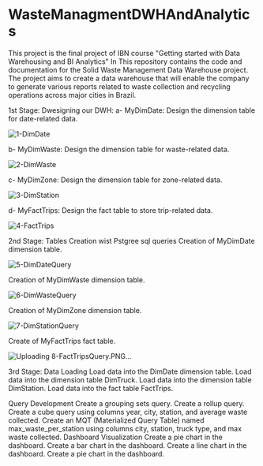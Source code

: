 # WasteManagmentDWHAndAnalytics
This project is the final project of IBN course "Getting started with Data Warehousing and BI Analytics"
In This repository contains the code and documentation for the Solid Waste Management Data Warehouse project.
The project aims to create a data warehouse that will enable the company to generate various reports related to waste collection and recycling operations across major cities in Brazil.

1st Stage: Dwesigning our DWH:
a- MyDimDate: Design the dimension table for date-related data.

![1-DimDate](https://github.com/Ataa55/WasteManagmentDWHAndAnalytics/assets/115408306/279d1d08-e74c-428f-b9da-d71564377bcc)

b- MyDimWaste: Design the dimension table for waste-related data.

![2-DimWaste](https://github.com/Ataa55/WasteManagmentDWHAndAnalytics/assets/115408306/eabe85ea-886e-43fa-97fb-5e7d1cf3b2f1)

c- MyDimZone: Design the dimension table for zone-related data. 

![3-DimStation](https://github.com/Ataa55/WasteManagmentDWHAndAnalytics/assets/115408306/a9cf4c5d-b287-4877-9e8d-8c3fac6ed463)

d- MyFactTrips: Design the fact table to store trip-related data. 

![4-FactTrips](https://github.com/Ataa55/WasteManagmentDWHAndAnalytics/assets/115408306/4e0f3522-3b67-4930-bab2-583a35f3563d)

2nd Stage: Tables Creation wist Pstgree sql queries
Creation of MyDimDate dimension table.

![5-DimDateQuery](https://github.com/Ataa55/WasteManagmentDWHAndAnalytics/assets/115408306/61be9e78-0313-48f6-8276-713b8bed8e35)

Creation of MyDimWaste dimension table. 

![6-DimWasteQuery](https://github.com/Ataa55/WasteManagmentDWHAndAnalytics/assets/115408306/7a99c272-ca3f-421f-a205-ea27637f4d7e)

Creation of MyDimZone dimension table. 

![7-DimStationQuery](https://github.com/Ataa55/WasteManagmentDWHAndAnalytics/assets/115408306/9a3a00af-0d49-4c34-b505-6e8b1d8d084e)

Create of MyFactTrips fact table.

![Uploading 8-FactTripsQuery.PNG…]()

3rd Stage: Data Loading
Load data into the DimDate dimension table. 
Load data into the dimension table DimTruck. 
Load data into the dimension table DimStation. 
Load data into the fact table FactTrips. 

Query Development
Create a grouping sets query.
Create a rollup query. 
Create a cube query using columns year, city, station, and average waste collected. 
Create an MQT (Materialized Query Table) named max_waste_per_station using columns city, station, truck type, and max waste collected. 
Dashboard Visualization
Create a pie chart in the dashboard. 
Create a bar chart in the dashboard. 
Create a line chart in the dashboard. 
Create a pie chart in the dashboard. 




